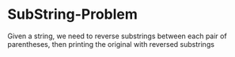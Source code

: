 # SubString-Problem

Given a string, we need to reverse substrings between each pair of parentheses, then
printing the original with reversed substrings
